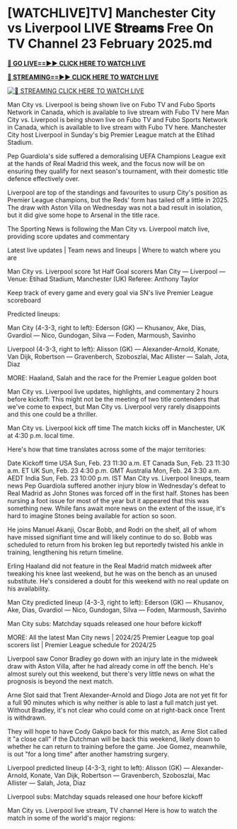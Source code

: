 # [WATCHLIVE]TV] Manchester City vs Liverpool LIVE 𝐒𝐭𝐫𝐞𝐚𝐦𝐬 Free On TV Channel 23 February 2025.md

**[🔴 GO LIVE==►► CLICK HERE TO WATCH LIVE](https://sushi-hour.blogspot.com/2025/02/soccer.html)**

**[🔴 STREAMING==►► CLICK HERE TO WATCH LIVE](https://sushi-hour.blogspot.com/2025/02/soccer.html)**

[![🔴 STREAMING CLICK HERE TO WATCH LIVE](https://blogger.googleusercontent.com/img/b/R29vZ2xl/AVvXsEiRpcxFFZMMTQJrucbc7W_PpOeHAAvL7i57WfnM-mI5TuD1e0jdacmEjLoYHYoR-T8sPzooCOApq6mHdX6ieT1MIGDBOap5u0G8q3ANgYrorrNaog8orgjYtsXbFb8OLatZD8ebcbbYw5GEpWMqCalvfjLnjOyPGpCWy03E7xe53v8rLkfpGce8TW2TJ4SV/s320/szxdcfgvbjnk.gif)](https://sushi-hour.blogspot.com/2025/02/soccer.html)

Man City vs. Liverpool is being shown live on Fubo TV and Fubo Sports Network in Canada, which is available to live stream with Fubo TV here
Man City vs. Liverpool is being shown live on Fubo TV and Fubo Sports Network in Canada, which is available to live stream with Fubo TV here. Manchester City host Liverpool in Sunday's big Premier League match at the Etihad Stadium.

Pep Guardiola's side suffered a demoralising UEFA Champions League exit at the hands of Real Madrid this week, and the focus now will be on ensuring they qualify for next season's tournament, with their domestic title defence effectively over.

Liverpool are top of the standings and favourites to usurp City's position as Premier League champions, but the Reds' form has tailed off a little in 2025. The draw with Aston Villa on Wednesday was not a bad result in isolation, but it did give some hope to Arsenal in the title race.

The Sporting News is following the Man City vs. Liverpool match live, providing score updates and commentary

Latest live updates | Team news and lineups | Where to watch where you are

Man City vs. Liverpool score 1st Half Goal scorers Man City — Liverpool — Venue: Etihad Stadium, Manchester (UK) Referee: Anthony Taylor

Keep track of every game and every goal via SN's live Premier League scoreboard

Predicted lineups:

Man City (4-3-3, right to left): Ederson (GK) — Khusanov, Ake, Dias, Gvardiol — Nico, Gundogan, Silva — Foden, Marmoush, Savinho

Liverpool (4-3-3, right to left): Alisson (GK) — Alexander-Arnold, Konate, Van Dijk, Robertson — Gravenberch, Szoboszlai, Mac Allister — Salah, Jota, Diaz

MORE: Haaland, Salah and the race for the Premier League golden boot

Man City vs. Liverpool live updates, highlights, and commentary 2 hours before kickoff: This might not be the meeting of two title contenders that we've come to expect, but Man City vs. Liverpool very rarely disappoints and this one could be a thriller.

Man City vs. Liverpool kick off time The match kicks off in Manchester, UK at 4:30 p.m. local time.

Here's how that time translates across some of the major territories:

Date	Kickoff time
USA Sun, Feb. 23 11:30 a.m. ET Canada Sun, Feb. 23 11:30 a.m. ET UK Sun, Feb. 23 4:30 p.m. GMT Australia Mon, Feb. 24 3:30 a.m. AEDT India Sun, Feb. 23 10:00 p.m. IST Man City vs. Liverpool lineups, team news Pep Guardiola suffered another injury blow in Wednesday's defeat to Real Madrid as John Stones was forced off in the first half. Stones has been nursing a foot issue for most of the year but it appeared that this was something new. While fans await more news on the extent of the issue, it's hard to imagine Stones being available for action so soon.

He joins Manuel Akanji, Oscar Bobb, and Rodri on the shelf, all of whom have missed signifiant time and will likely continue to do so. Bobb was scheduled to return from his broken leg but reportedly twisted his ankle in training, lengthening his return timeline.

Erling Haaland did not feature in the Real Madrid match midweek after tweaking his knee last weekend, but he was on the bench as an unused substitute. He's considered a doubt for this weekend with no real update on his availability.

Man City predicted lineup (4-3-3, right to left): Ederson (GK) — Khusanov, Ake, Dias, Gvardiol — Nico, Gundogan, Silva — Foden, Marmoush, Savinho

Man City subs: Matchday squads released one hour before kickoff

MORE: All the latest Man City news | 2024/25 Premier League top goal scorers list | Premier League schedule for 2024/25

Liverpool saw Conor Bradley go down with an injury late in the midweek draw with Aston Villa, after he had already come in off the bench. He's almost surely out this weekend, but there's very little news on what the prognosis is beyond the next match.

Arne Slot said that Trent Alexander-Arnold and Diogo Jota are not yet fit for a full 90 minutes which is why neither is able to last a full match just yet. Without Bradley, it's not clear who could come on at right-back once Trent is withdrawn.

They will hope to have Cody Gakpo back for this match, as Arne Slot called it "a close call" if the Dutchman will be back this weekend, likely down to whether he can return to training before the game. Joe Gomez, meanwhile, is out "for a long time" after another hamstring surgery.

Liverpool predicted lineup (4-3-3, right to left): Alisson (GK) — Alexander-Arnold, Konate, Van Dijk, Robertson — Gravenberch, Szoboszlai, Mac Allister — Salah, Jota, Diaz

Liverpool subs: Matchday squads released one hour before kickoff

Man City vs. Liverpool live stream, TV channel Here is how to watch the match in some of the world's major regions:
